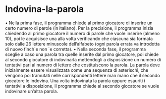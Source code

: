# Indovina-la-parola
 • Nella prima fase, il programma chiede al primo giocatore di inserire un certo numero di parole (in italiano). Per la precisione, il programma inizia chiedendo al primo giocatore il numero di parole che vuole inserire (almeno 10), poi le acquisisce una alla volta verificando che ciascuna sia formata solo dalle 26 lettere minuscole dell’alfabeto (ogni parola errata va introdotta di nuovo finch´e non `e corretta). • Nella seconda fase, il programma sceglie a caso una parola tra quelle inserite dal primo giocatore, poi chiede al secondo giocatore di indovinarla mettendogli a disposizione un numero di tentativi pari al numero di lettere che costituiscono la parola. La parola deve inizialmente essere visualizzata come una sequenza di asterischi, che vengono poi tramutati nelle corrispondenti lettere man mano che il secondo giocatore le indovina. Una volta indovinata la parola oppure esauriti i tentativi a disposizione, il programma chiede al secondo giocatore se vuole indovinare un’altra parola.
